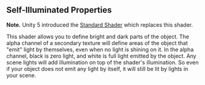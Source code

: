 #
Self-Illuminated Properties
---------------------------

**Note.** Unity 5 introduced the [Standard Shader](shader-StandardShader) which replaces this shader.

This shader allows you to define bright and dark parts of the object. The alpha channel of a secondary texture will define areas of the object that "emit" light by themselves, even when no light is shining on it. In the alpha channel, black is zero light, and white is full light emitted by the object. Any scene lights will add illumination on top of the shader's illumination. So even if your object does not emit any light by itself, it will still be lit by lights in your scene.

